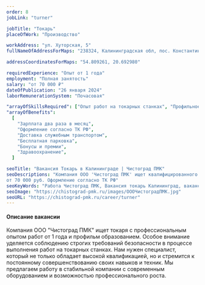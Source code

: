 ```yaml
---
order: 8
jobLink: "turner"

jobTitle: "Токарь"
placeOfWork: "Производство"

workAddress: "ул. Хуторская, 5"
fullNameOfAddressForMaps: "238324, Калининградская обл, пос. Константиновка, ул. Хуторская, 5"

addressCoordinatesForMaps: "54.809261, 20.692980"

requiredExperience: "Опыт от 1 года"
employment: "Полная занятость"
salary: "от 70 000 ₽"
dateOfPublication: "26 января 2024"
laborRemunerationSystem: "Почасовая"

"arrayOfSkillsRequired": ["Опыт работ на тoкарныx cтaнках", "Профильнoe образованиe", "Умение работать в команде"]
"arrayOfBenefits":
  [
    "Зарплата два раза в месяц",
    "Оформление согласно ТК РФ",
    "Доставка служебным транспортом",
    "Бесплатная парковка",
    "Бонусы и премии",
    "Здравоохранение",
  ]

seoTitle: "Вакансия Токарь в Калининграде | Чистоград ПМК"
seoDescriptions: "Компания ООО 'Чистоград ПМК' ищет квалифицированного токаря с профессиональным опытом работ от 1 года.
от 70 000 руб. Оформление согласно ТК РФ"
seoKeyWords: "Работа Чистоград ПМК, Вакансия токарь Калининград, вакансия токарь чистоград пмк Калининград, работа токарь Калининград"
seoImage: "https://chistograd-pmk.ru/images/ОООЧистоградПМК.jpg"
seoURL: "https://chistograd-pmk.ru/career/turner"
---
```


#### Описание вакансии

Компания ООО "Чистоград ПМК" ищет токаря с профессиональным опытом работ от 1 года и профильм образованием.
Особое внимание уделяется соблюдению строгих требований безопасности в процессе выполнения работ на тoкарныx cтaнках. Нам нужен специалист, который не только обладает высокой квалификацией, но и стремится к постоянному совершенствованию своих навыков и техник. Мы предлагаем работу в стабильной компании с современным оборудованием и возможностью профессионального роста.
